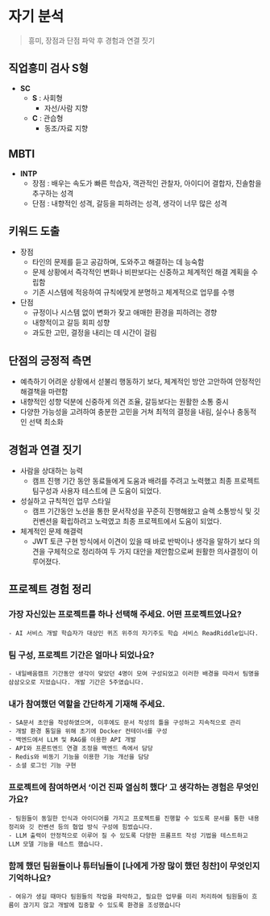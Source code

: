# 자기 분석
> 흥미, 장점과 단점 파악 후 경험과 연결 짓기

## 직업흥미 검사 S형
- **SC**
  - **S** : 사회형
    - 자선/사람 지향
  - **C** : 관습형
    - 동조/자료 지향

## MBTI
- **INTP**
  - 장점 : 배우는 속도가 빠른 학습자, 객관적인 관찰자, 아이디어 결합자, 진솔함을 추구하는 성격
  - 단점 : 내향적인 성격, 갈등을 피하려는 성격, 생각이 너무 많은 성격

## 키워드 도출
- 장점 
  - 타인의 문제를 듣고 공감하며, 도와주고 해결하는 데 능숙함
  - 문제 상황에서 즉각적인 변화나 비판보다는 신중하고 체계적인 해결 계획을 수립함
  - 기존 시스템에 적응하여 규칙에맞게 분명하고 체계적으로 업무를 수행
- 단점 
  - 규정이나 시스템 없이 변화가 잦고 애매한 환경을 피하려는 경향
  - 내향적이고 갈등 회피 성향
  - 과도한 고민, 결정을 내리는 데 시간이 걸림

## 단점의 긍정적 측면
- 예측하기 어려운 상황에서 섣불리 행동하기 보다, 체계적인 방안 고안하여 안정적인 해결책을 마련함
- 내향적인 성향 덕분에 신중하게 의견 조율, 갈등보다는 원활한 소통 중시
- 다양한 가능성을 고려하여 충분한 고민을 거쳐 최적의 결정을 내림, 실수나 충동적인 선택 최소화

## 경험과 연결 짓기
- 사람을 상대하는 능력 
  - 캠프 진행 기간 동안 동료들에게 도움과 배려를 주려고 노력했고 최종 프로젝트 팀구성과 사용자 테스트에 큰 도움이 되었다.
- 성실하고 규칙적인 업무 스타일 
  - 캠프 기간동안 노션을 통한 문서작성을 꾸준히 진행해왔고 슬렉 소통방식 및 깃 컨벤션을 확립하려고 노력였고 최종 프로젝트에서 도움이 되었다.
- 체계적인 문제 해결력 
  - JWT 토큰 구현 방식에서 이견이 있을 때 바로 반박이나 생각을 말하기 보다 의견을 구체적으로 정리하여 두 가지 대안을 제안함으로써 원활한 의사결정이 이루어졌다.

## 프로젝트 경험 정리

### 가장 자신있는 프로젝트를 하나 선택해 주세요. 어떤 프로젝트였나요?
    - AI 서비스 개발 학습자가 대상인 퀴즈 위주의 자기주도 학습 서비스 ReadRiddle입니다.

### 팀 구성, 프로젝트 기간은 얼마나 되었나요?
    - 내일배움캠프 기간동안 생각이 맞았던 4명이 모여 구성되었고 이러한 배경을 따라서 팀명을 삼삼오오로 지었습니다. 개발 기간은 5주였습니다.

### 내가 참여했던 역할을 간단하게 기재해 주세요.
    - SA문서 초안을 작성하였으며, 이후에도 문서 작성의 틀을 구성하고 지속적으로 관리
    - 개발 환경 통일을 위해 초기에 Docker 컨테이너를 구성
    - 백엔드에서 LLM 및 RAG를 이용한 API 개발
    - API와 프론트엔드 연결 조정을 백엔드 측에서 담당
    - Redis와 비동기 기능을 이용한 기능 개선을 담당
    - 소셜 로그인 기능 구현

### 프로젝트에 참여하면서 ‘이건 진짜 열심히 했다’ 고 생각하는 경험은 무엇인가요?
    - 팀원들이 동일한 인식과 아이디어를 가지고 프로젝트를 진행할 수 있도록 문서를 통한 내용 정리와 깃 컨벤션 등의 협업 방식 구성에 힘썼습니다.
    - LLM 출력이 안정적으로 이루어 질 수 있도록 다양한 프롬프트 작성 기법을 테스트하고 LLM 모델 기능을 테스트 했습니다.

### 함께 했던 팀원들이나 튜터님들이 [나에게 가장 많이 했던 칭찬]이 무엇인지 기억하나요? 
    - 여유가 생길 때마다 팀원들의 작업을 파악하고, 필요한 업무를 미리 처리하여 팀원들이 흐름이 끊기지 않고 개발에 집중할 수 있도록 환경을 조성했습니다